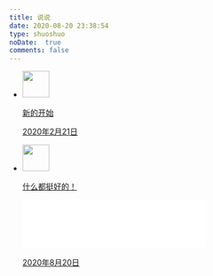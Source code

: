 ```yaml
---
title: 说说
date: 2020-08-20 23:38:54
type: shuoshuo
noDate:  true
comments: false
---
```

<link rel="stylesheet" href="./shuoshuo.css">
 
<div id="primary" class="content-area" style="">
    <main id="main" class="site-main" role="main">
        <div id="shuoshuo_content">
            <ul class="cbp_tmtimeline">
                <!-- <li> <span class="shuoshuo_author_img"><img src="https://cdn.jsdelivr.net/gh/cungudafa/cdn/img/custom/cungudafa.jpg" class="avatar avatar-48 zhuan" width="48" height="48"></span>
                    <a class="cbp_tmlabel" href="">
                        <p></p>
                        <p>想要开学，想吃火锅，想吃烧烤，想吃蟹肉煲，想吃鸡脚米线，想喝奶茶~</p>
                        <iframe frameborder="no" marginwidth="0" marginheight="0" width=330 height=86 src="//music.163.com/outchain/player?type=2&id=1338809890&auto=1&height=66"></iframe>
                        <p></p>
                        <p class="shuoshuo_time"><i class="fa fa-clock-o"></i>
                            2020年2月25日
                        </p>
                    </a>
                </li>
                 <li> <span class="shuoshuo_author_img"><img src="https://cdn.jsdelivr.net/gh/cungudafa/cdn/img/custom/cungudafa.jpg" class="avatar avatar-48 zhuan" width="48" height="48"></span>
                    <a class="cbp_tmlabel" href="">
                        <p></p>
                        <img src="https://timgsa.baidu.com/timg?image&quality=80&size=b9999_10000&sec=1582636990314&di=2421dcd34e1cc519b7f7f9559afbe7b1&imgtype=0&src=http%3A%2F%2Fpics1.baidu.com%2Ffeed%2Fb17eca8065380cd7531865282a19873258828151.jpeg%3Ftoken%3Dce6f76a2b9dc38c02c91acfc2a4bb8d8%26s%3D3C79EF14C510746516F547E003007036" height="200" width="100" />
                        <p>武汉加油！中国加油！</p>
                        <p></p>
                        <p class="shuoshuo_time"><i class="fa fa-clock-o"></i>
                            2020年2月25日
                        </p>
                    </a>
                </li> -->
                 <li> <span class="shuoshuo_author_img"><img src="https://cdn.jsdelivr.net/gh/cungudafa/cdn/img/custom/cungudafa.jpg" class="avatar avatar-48 zhuan" width="48" height="48"></span>
                    <a class="cbp_tmlabel" href="">
                        <p></p>
                        <p>新的开始</p>
                        <p></p>
                        <p class="shuoshuo_time"><i class="fa fa-clock-o"></i>
                            2020年2月21日
                        </p>
                    </a>
                </li>
                <li> <span class="shuoshuo_author_img"><img src="https://ss1.bdstatic.com/70cFuXSh_Q1YnxGkpoWK1HF6hhy/it/u=2238661886,2476423153&fm=26&gp=0.jpg" class="avatar avatar-48 zhuan" width="48" height="48"></span>
                    <a class="cbp_tmlabel" href="">
                        <p></p>
                        <p>什么都挺好的！</p>
                        <iframe frameborder="no" marginwidth="0" marginheight="0" width=330 height=86 src="//music.163.com/outchain/player?type=2&id=1338809890&auto=1&height=66"></iframe>
                        <p></p>
                        <p class="shuoshuo_time"><i class="fa fa-clock-o"></i>
                            2020年8月20日
                        </p>
                    </a>
                </li>
            </ul>
        </div>
</div>
<script type="text/javascript">
    (function () {
        var oldClass = "";
        var Obj = "";
        $(".cbp_tmtimeline li").hover(function () {
            Obj = $(this).children(".shuoshuo_author_img");
            Obj = Obj.children("img");
            oldClass = Obj.attr("class");
            var newClass = oldClass + " zhuan";
            Obj.attr("class", newClass);
        }, function () {
            Obj.attr("class", oldClass);
        })
    })
</script>



